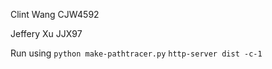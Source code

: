 
Clint Wang CJW4592

Jeffery Xu JJX97

Run using `python make-pathtracer.py` `http-server dist -c-1`
